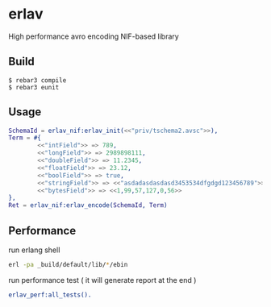 erlav
=====

High performance avro encoding NIF-based library

Build
-----

    $ rebar3 compile
    $ rebar3 eunit

Usage
-----

```erlang
SchemaId = erlav_nif:erlav_init(<<"priv/tschema2.avsc">>),
Term = #{
        <<"intField">> => 789,
        <<"longField">> => 2989898111,
        <<"doubleField">> => 11.2345,
        <<"floatField">> => 23.12,
        <<"boolField">> => true,
        <<"stringField">> => <<"asdadasdasdasd3453534dfgdgd123456789">>,
        <<"bytesField">> => <<1,99,57,127,0,56>>
},
Ret = erlav_nif:erlav_encode(SchemaId, Term)
```


Performance
-----

run erlang shell

```bash
erl -pa _build/default/lib/*/ebin
```

run performance test ( it will generate report at the end )

```erlang
erlav_perf:all_tests().
```
